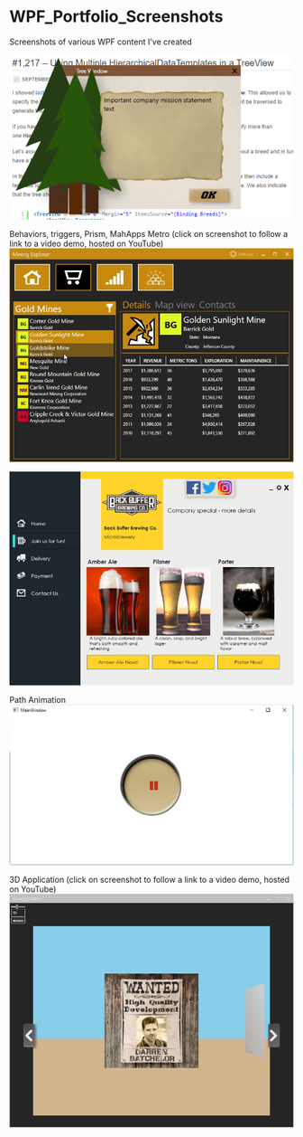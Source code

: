 # WPF_Portfolio_Screenshots
Screenshots of various WPF content I've created

![](images/WPF_Tree_Window.PNG)

Behaviors, triggers, Prism, MahApps Metro (click on screenshot to follow a link to a video demo, hosted on YouTube)
[![](images/MiningExplorer.gif)](https://youtu.be/kTmUGMvyAnY)


![](images/UI_Beer.png)

Path Animation
![](images/PathAnimation.gif)


3D Application (click on screenshot to follow a link to a video demo, hosted on YouTube)
[![Short Demo](images/3DCapture_Wanted.png)](https://youtu.be/rsoL6iBBl_o)
